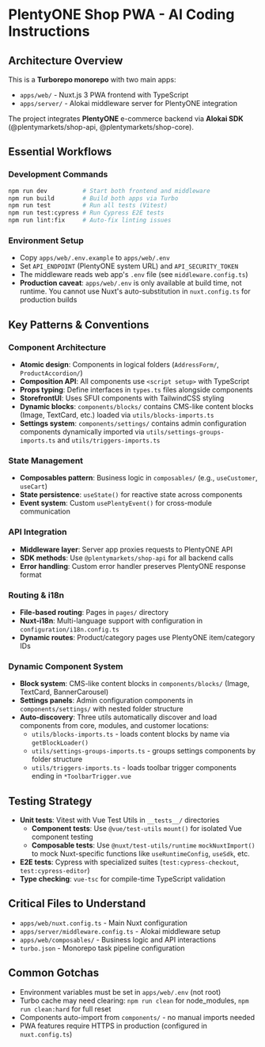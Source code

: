 # PlentyONE Shop PWA - AI Coding Instructions

## Architecture Overview

This is a **Turborepo monorepo** with two main apps:
- `apps/web/` - Nuxt.js 3 PWA frontend with TypeScript
- `apps/server/` - Alokai middleware server for PlentyONE integration

The project integrates **PlentyONE** e-commerce backend via **Alokai SDK** (@plentymarkets/shop-api, @plentymarkets/shop-core).

## Essential Workflows

### Development Commands
```bash
npm run dev          # Start both frontend and middleware
npm run build        # Build both apps via Turbo
npm run test         # Run all tests (Vitest)
npm run test:cypress # Run Cypress E2E tests
npm run lint:fix     # Auto-fix linting issues
```

### Environment Setup
- Copy `apps/web/.env.example` to `apps/web/.env`
- Set `API_ENDPOINT` (PlentyONE system URL) and `API_SECURITY_TOKEN`
- The middleware reads web app's `.env` file (see `middleware.config.ts`)
- **Production caveat**: `apps/web/.env` is only available at build time, not runtime. You cannot use Nuxt's auto-substitution in `nuxt.config.ts` for production builds

## Key Patterns & Conventions

### Component Architecture
- **Atomic design**: Components in logical folders (`AddressForm/`, `ProductAccordion/`)
- **Composition API**: All components use `<script setup>` with TypeScript
- **Props typing**: Define interfaces in `types.ts` files alongside components
- **StorefrontUI**: Uses SFUI components with TailwindCSS styling
- **Dynamic blocks**: `components/blocks/` contains CMS-like content blocks (Image, TextCard, etc.) loaded via `utils/blocks-imports.ts`
- **Settings system**: `components/settings/` contains admin configuration components dynamically imported via `utils/settings-groups-imports.ts` and `utils/triggers-imports.ts`

### State Management
- **Composables pattern**: Business logic in `composables/` (e.g., `useCustomer`, `useCart`)
- **State persistence**: `useState()` for reactive state across components
- **Event system**: Custom `usePlentyEvent()` for cross-module communication

### API Integration
- **Middleware layer**: Server app proxies requests to PlentyONE API
- **SDK methods**: Use `@plentymarkets/shop-api` for all backend calls
- **Error handling**: Custom error handler preserves PlentyONE response format

### Routing & i18n
- **File-based routing**: Pages in `pages/` directory
- **Nuxt-i18n**: Multi-language support with configuration in `configuration/i18n.config.ts`
- **Dynamic routes**: Product/category pages use PlentyONE item/category IDs

### Dynamic Component System
- **Block system**: CMS-like content blocks in `components/blocks/` (Image, TextCard, BannerCarousel)
- **Settings panels**: Admin configuration components in `components/settings/` with nested folder structure
- **Auto-discovery**: Three utils automatically discover and load components from core, modules, and customer locations:
  - `utils/blocks-imports.ts` - loads content blocks by name via `getBlockLoader()`
  - `utils/settings-groups-imports.ts` - groups settings components by folder structure
  - `utils/triggers-imports.ts` - loads toolbar trigger components ending in `*ToolbarTrigger.vue`

## Testing Strategy

- **Unit tests**: Vitest with Vue Test Utils in `__tests__/` directories
  - **Component tests**: Use `@vue/test-utils` `mount()` for isolated Vue component testing
  - **Composable tests**: Use `@nuxt/test-utils/runtime` `mockNuxtImport()` to mock Nuxt-specific functions like `useRuntimeConfig`, `useSdk`, etc.
- **E2E tests**: Cypress with specialized suites (`test:cypress-checkout`, `test:cypress-editor`)
- **Type checking**: `vue-tsc` for compile-time TypeScript validation

## Critical Files to Understand

- `apps/web/nuxt.config.ts` - Main Nuxt configuration
- `apps/server/middleware.config.ts` - Alokai middleware setup
- `apps/web/composables/` - Business logic and API interactions
- `turbo.json` - Monorepo task pipeline configuration

## Common Gotchas

- Environment variables must be set in `apps/web/.env` (not root)
- Turbo cache may need clearing: `npm run clean` for node_modules, `npm run clean:hard` for full reset
- Components auto-import from `components/` - no manual imports needed
- PWA features require HTTPS in production (configured in `nuxt.config.ts`)
